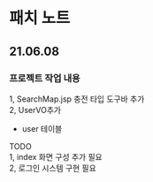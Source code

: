 # 패치 노트   
## 21.06.08   
   
### 프로젝트 작업 내용   
1, SearchMap.jsp 충전 타입 도구바 추가   
2, UserVO추가    
  - user 테이블      
   
TODO  
1, index 화면 구성 추가 필요     
2, 로그인 시스템 구현 필요      